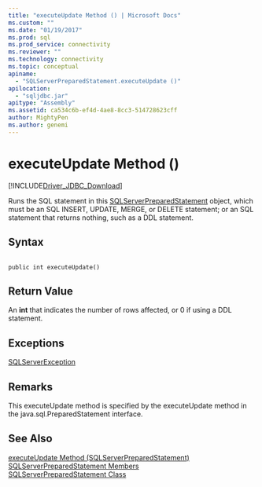 ```yaml
---
title: "executeUpdate Method () | Microsoft Docs"
ms.custom: ""
ms.date: "01/19/2017"
ms.prod: sql
ms.prod_service: connectivity
ms.reviewer: ""
ms.technology: connectivity
ms.topic: conceptual
apiname: 
  - "SQLServerPreparedStatement.executeUpdate ()"
apilocation: 
  - "sqljdbc.jar"
apitype: "Assembly"
ms.assetid: ca534c6b-ef4d-4ae8-8cc3-514728623cff
author: MightyPen
ms.author: genemi
---
```

# executeUpdate Method ()
[!INCLUDE[Driver_JDBC_Download](../../../includes/driver_jdbc_download.md)]

  Runs the SQL statement in this [SQLServerPreparedStatement](../../../connect/jdbc/reference/sqlserverpreparedstatement-class.md) object, which must be an SQL INSERT, UPDATE, MERGE, or DELETE statement; or an SQL statement that returns nothing, such as a DDL statement.  
  
## Syntax  
  
```  
  
public int executeUpdate()  
```  
  
## Return Value  
 An **int** that indicates the number of rows affected, or 0 if using a DDL statement.  
  
## Exceptions  
 [SQLServerException](../../../connect/jdbc/reference/sqlserverexception-class.md)  
  
## Remarks  
 This executeUpdate method is specified by the executeUpdate method in the java.sql.PreparedStatement interface.  
  
## See Also  
 [executeUpdate Method &#40;SQLServerPreparedStatement&#41;](../../../connect/jdbc/reference/executeupdate-method-sqlserverpreparedstatement.md)   
 [SQLServerPreparedStatement Members](../../../connect/jdbc/reference/sqlserverpreparedstatement-members.md)   
 [SQLServerPreparedStatement Class](../../../connect/jdbc/reference/sqlserverpreparedstatement-class.md)  
  
  
